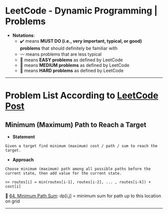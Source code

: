 # LeetCode - Dynamic Programming | Problems
* **Notations**: 
  * :heavy_check_mark: means **MUST DO (i.e., very important, typical, or good) problems** that should definitely be familiar with
  * :wavy_dash: means problems that are less typical
  * :green_book: means **EASY problems** as defined by LeetCode
  * :orange_book: means **MEDIUM problems** as defined by LeetCode
  * :closed_book: means **HARD problems** as defined by LeetCode

---
# Problem List According to [LeetCode Post](https://leetcode.com/discuss/general-discussion/458695/dynamic-programming-patterns)
## Minimum (Maximum) Path to Reach a Target

- **Statement**

```
Given a target find minimum (maximum) cost / path / sum to reach the target.
```

- **Approach**

```
Choose minimum (maximum) path among all possible paths before the current state, then add value for the current state.

>> routes[i] = min(routes[i-1], routes[i-2], ... , routes[i-k]) + cost[i]
```

:orange_book: [64. Minimum Path Sum](https://leetcode.com/problems/minimum-path-sum/): dp[i,j] = minimum sum for path up to this location on grid

---
